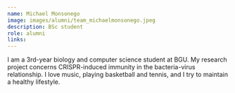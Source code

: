 ```yaml
---
name: Michael Monsonego
image: images/alumni/team_michaelmonsonego.jpeg
description: BSc student
role: alumni
links:
---
```


I am a 3rd-year biology and computer science student at BGU. My research project concerns CRISPR-induced immunity in the bacteria-virus relationship. I love music, playing basketball and tennis, and I try to maintain a healthy lifestyle.
